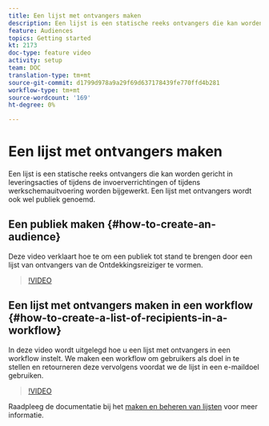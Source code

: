 ```yaml
---
title: Een lijst met ontvangers maken
description: Een lijst is een statische reeks ontvangers die kan worden gericht in leveringsacties of tijdens de invoerverrichtingen of tijdens werkschemauitvoering worden bijgewerkt. Een lijst met ontvangers wordt ook wel publiek genoemd.
feature: Audiences
topics: Getting started
kt: 2173
doc-type: feature video
activity: setup
team: DOC
translation-type: tm+mt
source-git-commit: d1799d978a9a29f69d637178439fe770ffd4b281
workflow-type: tm+mt
source-wordcount: '169'
ht-degree: 0%

---
```



# Een lijst met ontvangers maken

Een lijst is een statische reeks ontvangers die kan worden gericht in leveringsacties of tijdens de invoerverrichtingen of tijdens werkschemauitvoering worden bijgewerkt. Een lijst met ontvangers wordt ook wel publiek genoemd.

## Een publiek maken  {#how-to-create-an-audience}

Deze video verklaart hoe te om een publiek tot stand te brengen door een lijst van ontvangers van de Ontdekkingsreiziger te vormen.

>[!VIDEO](https://video.tv.adobe.com/v/25602/quality=12)

## Een lijst met ontvangers maken in een workflow {#how-to-create-a-list-of-recipients-in-a-workflow}

In deze video wordt uitgelegd hoe u een lijst met ontvangers in een workflow instelt. We maken een workflow om gebruikers als doel in te stellen en retourneren deze vervolgens voordat we de lijst in een e-maildoel gebruiken.

>[!VIDEO](https://video.tv.adobe.com/v/25603?quality=12)

Raadpleeg de documentatie bij het [maken en beheren van lijsten](https://docs.adobe.com/content/help/en/campaign-classic/using/getting-started/profile-management/creating-and-managing-lists.html) voor meer informatie.

